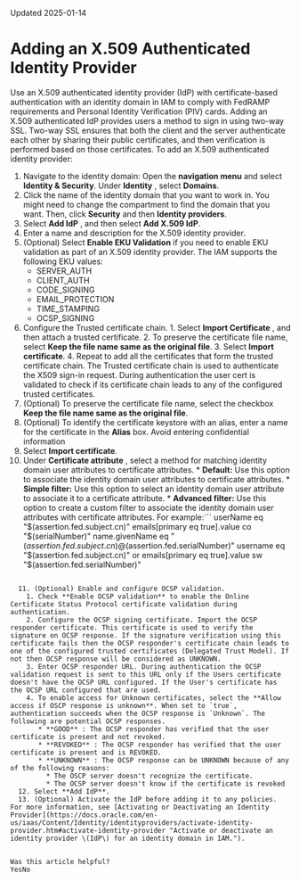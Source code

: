 Updated 2025-01-14
# Adding an X.509 Authenticated Identity Provider
Use an X.509 authenticated identity provider (IdP) with certificate-based authentication with an identity domain in IAM to comply with FedRAMP requirements and Personal Identity Verification (PIV) cards.
Adding an X.509 authenticated IdP provides users a method to sign in using two-way SSL. Two-way SSL ensures that both the client and the server authenticate each other by sharing their public certificates, and then verification is performed based on those certificates.
To add an X.509 authenticated identity provider:
  1. Navigate to the identity domain: Open the **navigation menu** and select **Identity & Security**. Under **Identity** , select **Domains**.
  2. Click the name of the identity domain that you want to work in. You might need to change the compartment to find the domain that you want. Then, click **Security** and then **Identity providers**.
  3. Select **Add IdP** , and then select **Add X.509 IdP**.
  4. Enter a name and description for the X.509 identity provider.
  5. (Optional) Select **Enable EKU Validation** if you need to enable EKU validation as part of an X.509 identity provider.
The IAM supports the following EKU values:
     * SERVER_AUTH
     * CLIENT_AUTH
     * CODE_SIGNING
     * EMAIL_PROTECTION
     * TIME_STAMPING
     * OCSP_SIGNING
  6. Configure the Trusted certificate chain. 
    1. Select **Import Certificate** , and then attach a trusted certificate.
    2. To preserve the certificate file name, select **Keep the file name same as the original file**.
    3. Select **Import certificate**.
    4. Repeat to add all the certificates that form the trusted certificate chain.
The Trusted certificate chain is used to authenticate the X509 sign-in request. During authentication the user cert is validated to check if its certificate chain leads to any of the configured trusted certificates.
  7. (Optional) To preserve the certificate file name, select the checkbox **Keep the file name same as the original file**.
  8. (Optional) To identify the certificate keystore with an alias, enter a name for the certificate in the **Alias** box. Avoid entering confidential information
  9. Select **Import certificate**.
  10. Under **Certificate attribute** , select a method for matching identity domain user attributes to certificate attributes.
     * **Default:** Use this option to associate the identity domain user attributes to certificate attributes.
     * **Simple filter:** Use this option to select an identity domain user attribute to associate it to a certificate attribute.
     * **Advanced filter:** Use this option to create a custom filter to associate the identity domain user attributes with certificate attributes. For example:```
userName eq "$(assertion.fed.subject.cn)"
emails[primary eq true].value co "$(serialNumber)"
name.givenName eq "$(assertion.fed.subject.cn)@$(assertion.fed.serialNumber)"
username eq "$(assertion.fed.subject.cn)" or emails[primary eq true].value sw "$(assertion.fed.serialNumber)"
```

  11. (Optional) Enable and configure OCSP validation.
    1. Check **Enable OCSP validation** to enable the Online Certificate Status Protocol certificate validation during authentication.
    2. Configure the OCSP signing certificate. Import the OCSP responder certificate. This certificate is used to verify the signature on OCSP response. If the signature verification using this certificate fails then the OCSP responder's certificate chain leads to one of the configured trusted certificates (Delegated Trust Model). If not then OCSP response will be considered as UNKNOWN. 
    3. Enter OCSP responder URL. During authentication the OCSP validation request is sent to this URL only if the Users certificate doesn't have the OCSP URL configured. If the User's certificate has the OCSP URL configured that are used.
    4. To enable access for Unknown certificates, select the **Allow access if OSCP response is unknown**. When set to `true`, authentication succeeds when the OCSP response is `Unknown`. The following are potential OCSP responses.
       * **GOOD** : The OCSP responder has verified that the user certificate is present and not revoked.
       * **REVOKED** : The OCSP responder has verified that the user certificate is present and is REVOKED.
       * **UNKNOWN** : The OCSP response can be UNKNOWN because of any of the following reasons:
         * The OSCP server doesn't recognize the certificate.
         * The OCSP server doesn't know if the certificate is revoked 
  12. Select **Add IdP**.
  13. (Optional) Activate the IdP before adding it to any policies. For more information, see [Activating or Deactivating an Identity Provider](https://docs.oracle.com/en-us/iaas/Content/Identity/identityproviders/activate-identity-provider.htm#activate-identity-provider "Activate or deactivate an identity provider \(IdP\) for an identity domain in IAM.").


Was this article helpful?
YesNo

